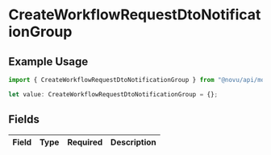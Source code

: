 # CreateWorkflowRequestDtoNotificationGroup

## Example Usage

```typescript
import { CreateWorkflowRequestDtoNotificationGroup } from "@novu/api/models/components";

let value: CreateWorkflowRequestDtoNotificationGroup = {};
```

## Fields

| Field       | Type        | Required    | Description |
| ----------- | ----------- | ----------- | ----------- |